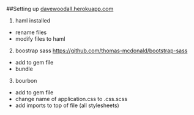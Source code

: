 ##Setting up [davewoodall.herokuapp.com](http://davewoodall.herokuapp.com)
1. haml installed
- rename files
- modify files to haml
2. boostrap sass https://github.com/thomas-mcdonald/bootstrap-sass
- add to gem file
- bundle
3. bourbon
- add to gem file
- change name of application.css to .css.scss
- add imports to top of file (all stylesheets)
 
